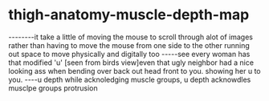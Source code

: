 # thigh-anatomy-muscle-depth-map

--------it take a little of moving the mouse to scroll through alot of images rather than having to move the mouse from one side to the other running out space to move physically and digitally too
-----see every woman has that modified 'u' [seen from birds view]even that ugly neighbor had a nice looking ass when bending over back out head front to you. showing her u to you.
----u depth while acknoledging muscle groups, u depth acknowdles musclpe groups protrusion
